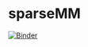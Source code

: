 # sparseMM
[![Binder](https://mybinder.org/badge_logo.svg)](https://mybinder.org/v2/gh/jiyuanz/sparseMM/master)
